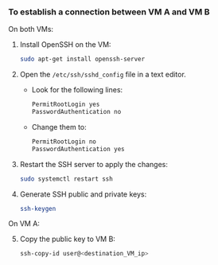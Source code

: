 ### To establish a connection between VM A and VM B

On both VMs:

1. Install OpenSSH on the VM:
   ```bash
   sudo apt-get install openssh-server
   ```
   
2. Open the `/etc/ssh/sshd_config` file in a text editor.
   
   - Look for the following lines:
     ```bash
     PermitRootLogin yes
     PasswordAuthentication no
     ```
   
   - Change them to:
     ```bash
     PermitRootLogin no
     PasswordAuthentication yes
     ```

3. Restart the SSH server to apply the changes:
   ```bash
   sudo systemctl restart ssh
   ```

4. Generate SSH public and private keys:
   ```bash
   ssh-keygen
   ```

On VM A:

5. Copy the public key to VM B:
   ```bash
   ssh-copy-id user@<destination_VM_ip>
   ```

